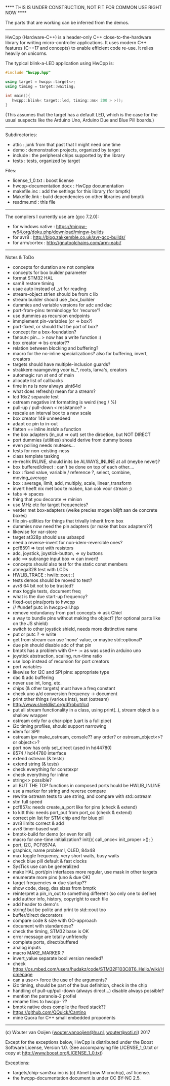 **** THIS IS UNDER CONSTRUCTION, NOT FIT FOR COMMON USE RIGHT NOW ****

The parts that are working can be inferred from the demos.

-----------------------------------------------------------------------------

HwCpp (Hardware-C++) is a header-only C++ close-to-the-hardware library 
for writing micro-controller applications. 
It uses modern C++ features (C++17 and concepts) 
to enable efficient code re-use. It relies heavily on unicorns.

The typical blink-a-LED application using HwCpp is:

```C++
#include "hwcpp.hpp"

using target = hwcpp::target<>;
using timing = target::waiting;

int main(){ 
   hwcpp::blink< target::led, timing::ms< 200 > >();
}
```
(This assumes that the target has a default LED, which is the case 
for the usual suspects like the Arduino Uno, Arduino Due and Blue Pill
boards.)

-----------------------------------------------------------------------------

Subdirectories:
   - attic   : junk from that past that I might need one time
   - demo    : demonstration projects, organized by target
   - include : the peripheral chips supported by the library
   - tests   : tests, organized by target
   
Files:
   - license_1_0.txt : boost license
   - hwcpp-documentation.docx : HwCpp documentation
   - makefile.inc : add the settings for this library (for bmptk)
   - Makefile.link : build dependencies on other libraries and bmptk
   - readme.md : this file

-----------------------------------------------------------------------------

The compilers I currently use are (gcc 7.2.0):
   - for windows native : https://mingw-w64.org/doku.php/download/mingw-builds 
   - for avr8 : http://blog.zakkemble.co.uk/avr-gcc-builds/ 
   - for arm/cortex : http://gnutoolchains.com/arm-eabi/ 

-----------------------------------------------------------------------------

Notes & ToDo
- concepts for duration are not complete
- concepts for box builder parameter
- format STM32 HAL
- sam8 restore timing
- usae auto instead of _vt for reading
- stream-object strlen should be from c lib
- stream builder should use _box_builder
- dummies and variable versions for adc and dac
- port-from-pins: terminology for 'recurse'?
- use dummies as recursion endpoints
- immplement pin-variables (or => box?)
- port-fixed, or should that be part of box?
- concept for a box-foundation?
- fanout< pin... > now has a write function :(
- box creator => bs creator??
- relation between blocking and buffering?
- macro for the no-inline specializations? also for buffering, invert, creators
- targets should have multiple-inclusion guards?
- strakkere naamgeving voor is_*, roots, larva's, creators
- automagic run at end of main
- allocate list of callbacks
- time in ns is now always uint64d
- what does refresh() mean for a stream?
- lcd 16x2 separate test
- ostream negative int formatting is weird (neg / %)
- pull-up / pull-down < resistance? >
- rescale an interval box to a new scale
- box creator 149 unneedeed
- adapt oc pin to in-out
- flatten == inline *inside* a function
- the box adapters (in_out => out) set the dircetion, but NOT DIRECT
- port dummies (utilities) should derive from dummy boxes
- even polling needs mutexes...
- tests for non-existing-ness
- class template tasking
- re-rechk INLINE, should inits be ALWAYS_INLINE at all (meybe never)?
- box buffered/direct : can't be done on top of each other....
- box : fixed value, variable / reference ?, select, combine, moving_average
- box : average, limit, add, multiply, scale, linear_transform
- invert heeft nix met box te maken, kan ook voor stream ;)
- tabs => spaces
- thing that you decorate => minion
- use MHz etc for target frequencies?
- verder met box-adapters (welke precies mogen blijft aan de concrete boxes)
- file pin-utilities for things that trivally inherit from box
- dummies now need the pin adapters (or make that box adapters??)
- likewise for var-store
- target at328p should use usbaspd
- need a reverse-invert for non-idem-reversible ones?
- pcf8591 => test with resistors
- adc, joystick, joystick-button, => xy buttons
- adc ==> subrange input box => can invert!
- concepts should also test for the static const members
- atmega328 test with LCDs
- HWLIB_TRACE : hwlib::cout :(
- tests demos should be moved to test?
- avr8 64 bit not to be trusted?
- max toggle tests, document freq
- what is the due start-up frequency?
- fixed-out pins/ports to hwcpp
- // #undef putc in hwcpp-all.hpp
- remove redundancy from port concepts => ask Chiel
- a way to bundle pins without making the object? (for optional parts like on the JS shield)
- switch to other joystick shield, needs more distinctive name
- put or putc ? => write
- get from stream can use 'none' value, or maybe std::optional?
- due pin should disable adc of that pin
- bmptk has a problem with G++ := as was used in arduino uno
- joystick abstraction, scaling, run-time ratio
- use loop instead of recursion for port creators
- port variables
- likewise for I2C and SPI pins: appropriate type
- dac & adc buffering
- never use int, long, etc.
- chips (& other targets) must have a freq constant
- check uno a/d conversion frequency -> document
- print other things (various ints), test (ostream)
- http://www.shieldlist.org/dfrobot/lcd
- put all stream functionality in a class, using print(..), stream object is a shallow wrapper
- ostream only for a char-pipe (uart is a full pipe<char>)
- i2c timing profiles, should support narrowing
- idem for SPI!
- ostream ipv make_ostream, console?? any order? or ostream_object<>? or object<>?
- port now has only set_direct (used in hd44780)
- 8574 / hd44780 interface
- extend ostream (& tests)
- extend string (& tests)
- check everything for constexpr
- check everything for inline
- string<> possible?
- all BUT THE TOP functions in composed ports hould be HWLIB_INLINE 
- use a marker for string and reverse compare
- rewrite ostream tests to use string, and compare with std::ostream
- stm full speed
- pcf857a: needs create_a_port like for pins (check & extend)
- to kitt this: needs port_out from port_oc (check & extend)
- correct pin list for STM chip and for blue pill
- avr8 limits correct & add
- avr8 timer-based wait
- bmptk-build for demo (or even for all)
- macro for one-time initialization? init(){ call_once< init_proper >(); }
- port, I2C, PCF8574A
- graphics, name problem!, OLED, 84x48
- max toggle frequency, very short waits, busy waits
- check blue pill default & fast clocks
- SysTick use can be generalized
- make HAL port/pin interfaces more regular, use mask in other targets
- enumerate more pins (uno & due OK)
- target frequencies => due startup??
- show code, dseg, dss sizes from bmptk
- reinterpret a pin_in_out to something different (so only one to define)
- add author info, history, copyright to each file
- add header to demo's
- string! but be polite and print to std::cout too
- buffer/direct decorators
- compare code & size with OO-approach
- document with standardese?
- check the timing, STM32 base is OK
- error message are totally unfriendly
- complete ports, direct/buffered 
- analog inputs
- macro MAKE_MARKER ?
- invert_value separate bool version needed?
- check https://os.mbed.com/users/hudakz/code/STM32F103C8T6_Hello/wiki/Homepage
- can a use<> force the use of the arguments?
- i2c timing, should be part of the bus definition, check in the chip
- handling of pull-up/pull-down (always direct...) disable always possible?
- mention the paranoia-2 profiel
- rename files to hwcpp- ??
- bmptk native does compile the fixed stack??
- https://github.com/QQuick/Cantino
- mine Quora for C++ small embedded proponents


-----------------------------------------------------------------------------
      
(c) Wouter van Ooijen (wouter.vanooijen@hu.nl, wouter@voti.nl) 2017

Except for the exceptions below, HwCpp is distributed 
under the Boost Software License, Version 1.0.
(See accompanying file LICENSE_1_0.txt or copy at 
http://www.boost.org/LICENSE_1_0.txt)     

Exceptions: 
   - targets/chip-sam3xa.inc is (c) Atmel (now Microchip), asf license.      
   - the hwcpp-documentation document is under CC BY-NC 2.5.
   
      